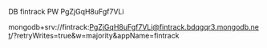 DB fintrack
PW PgZjGqH8uFgf7VLi

mongodb+srv://fintrack:PgZjGqH8uFgf7VLi@fintrack.bdqgqr3.mongodb.net/?retryWrites=true&w=majority&appName=fintrack